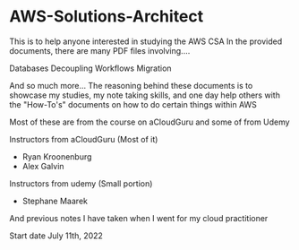 # AWS-Solutions-Architect

This is to help anyone interested in studying the AWS CSA
In the provided documents, there are many PDF files involving....

Databases
Decoupling Workflows
Migration

And so much more...
The reasoning behind these documents is to showcase my studies, my note taking skills, and one day help others with the "How-To's" documents on how to do certain things within AWS


Most of these are from the course on aCloudGuru and some of from Udemy

Instructors from aCloudGuru (Most of it)
  - Ryan Kroonenburg
  - Alex Galvin

Instructors from udemy (Small portion)
  - Stephane Maarek

And previous notes I have taken when I went for my cloud practitioner

Start date July 11th, 2022

